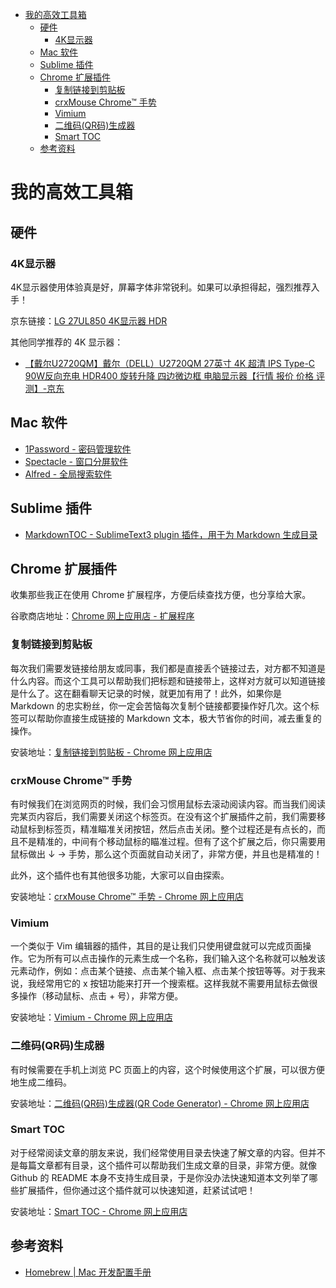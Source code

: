 <!-- MarkdownTOC autolink="true"  autoanchor="true" -->

- [我的高效工具箱](#%E6%88%91%E7%9A%84%E9%AB%98%E6%95%88%E5%B7%A5%E5%85%B7%E7%AE%B1)
	- [硬件](#%E7%A1%AC%E4%BB%B6)
		- [4K显示器](#4k%E6%98%BE%E7%A4%BA%E5%99%A8)
	- [Mac 软件](#mac-%E8%BD%AF%E4%BB%B6)
	- [Sublime 插件](#sublime-%E6%8F%92%E4%BB%B6)
	- [Chrome 扩展插件](#chrome-%E6%89%A9%E5%B1%95%E6%8F%92%E4%BB%B6)
		- [复制链接到剪贴板](#%E5%A4%8D%E5%88%B6%E9%93%BE%E6%8E%A5%E5%88%B0%E5%89%AA%E8%B4%B4%E6%9D%BF)
		- [crxMouse Chrome™ 手势](#crxmouse-chrome-%E6%89%8B%E5%8A%BF)
		- [Vimium](#vimium)
		- [二维码\(QR码\)生成器](#%E4%BA%8C%E7%BB%B4%E7%A0%81qr%E7%A0%81%E7%94%9F%E6%88%90%E5%99%A8)
		- [Smart TOC](#smart-toc)
	- [参考资料](#%E5%8F%82%E8%80%83%E8%B5%84%E6%96%99)

<!-- /MarkdownTOC -->


<a id="%E6%88%91%E7%9A%84%E9%AB%98%E6%95%88%E5%B7%A5%E5%85%B7%E7%AE%B1"></a>
# 我的高效工具箱

<a id="%E7%A1%AC%E4%BB%B6"></a>
## 硬件

<a id="4k%E6%98%BE%E7%A4%BA%E5%99%A8"></a>
### 4K显示器

4K显示器使用体验真是好，屏幕字体非常锐利。如果可以承担得起，强烈推荐入手！

京东链接：[LG 27UL850 4K显示器 HDR](https://item.jd.com/38584808949.html)

其他同学推荐的 4K 显示器：

* [【戴尔U2720QM】戴尔（DELL）U2720QM 27英寸 4K 超清 IPS Type-C 90W反向充电 HDR400 旋转升降 四边微边框 电脑显示器【行情 报价 价格 评测】-京东](https://item.jd.com/100011317048.html)

<a id="mac-%E8%BD%AF%E4%BB%B6"></a>
## Mac 软件

* [1Password - 密码管理软件](https://1password.com/zh-cn/)
* [Spectacle - 窗口分屏软件](https://www.spectacleapp.com/)
* [Alfred - 全局搜索软件](https://www.alfredapp.com/)

<a id="sublime-%E6%8F%92%E4%BB%B6"></a>
## Sublime 插件

* [MarkdownTOC - SublimeText3 plugin 插件，用于为 Markdown 生成目录](https://github.com/naokazuterada/MarkdownTOC#usage)

<a id="chrome-%E6%89%A9%E5%B1%95%E6%8F%92%E4%BB%B6"></a>
## Chrome 扩展插件

收集那些我正在使用 Chrome 扩展程序，方便后续查找方便，也分享给大家。

谷歌商店地址：[Chrome 网上应用店 - 扩展程序](https://chrome.google.com/webstore/category/extensions?hl=zh-CN)

<a id="%E5%A4%8D%E5%88%B6%E9%93%BE%E6%8E%A5%E5%88%B0%E5%89%AA%E8%B4%B4%E6%9D%BF"></a>
### 复制链接到剪贴板

每次我们需要发链接给朋友或同事，我们都是直接丢个链接过去，对方都不知道是什么内容。而这个工具可以帮助我们把标题和链接带上，这样对方就可以知道链接是什么了。这在翻看聊天记录的时候，就更加有用了！此外，如果你是 Markdown 的忠实粉丝，你一定会苦恼每次复制个链接都要操作好几次。这个标签可以帮助你直接生成链接的 Markdown 文本，极大节省你的时间，减去重复的操作。

安装地址：[复制链接到剪贴板 - Chrome 网上应用店](https://chrome.google.com/webstore/detail/copy-url-to-clipboard/miancenhdlkbmjmhlginhaaepbdnlllc?hl=zh-CN)

<a id="crxmouse-chrome-%E6%89%8B%E5%8A%BF"></a>
### crxMouse Chrome™ 手势

有时候我们在浏览网页的时候，我们会习惯用鼠标去滚动阅读内容。而当我们阅读完某页内容后，我们需要关闭这个标签页。在没有这个扩展插件之前，我们需要移动鼠标到标签页，精准瞄准关闭按钮，然后点击关闭。整个过程还是有点长的，而且不是精准的，中间有个移动鼠标的瞄准过程。但有了这个扩展之后，你只需要用鼠标做出 ↓ → 手势，那么这个页面就自动关闭了，非常方便，并且也是精准的！

此外，这个插件也有其他很多功能，大家可以自由探索。

安装地址：[crxMouse Chrome™ 手势 - Chrome 网上应用店](https://chrome.google.com/webstore/detail/crxmouse-chrome-gestures/jlgkpaicikihijadgifklkbpdajbkhjo?hl=zh-CN)

<a id="vimium"></a>
### Vimium

一个类似于 Vim 编辑器的插件，其目的是让我们只使用键盘就可以完成页面操作。它为所有可以点击操作的元素生成一个名称，我们输入这个名称就可以触发该元素动作，例如：点击某个链接、点击某个输入框、点击某个按钮等等。对于我来说，我经常用它的 x 按钮功能来打开一个搜索框。这样我就不需要用鼠标去做很多操作（移动鼠标、点击 + 号），非常方便。

安装地址：[Vimium - Chrome 网上应用店](https://chrome.google.com/webstore/detail/vimium/dbepggeogbaibhgnhhndojpepiihcmeb?hl=zh-CN)

<a id="%E4%BA%8C%E7%BB%B4%E7%A0%81qr%E7%A0%81%E7%94%9F%E6%88%90%E5%99%A8"></a>
### 二维码(QR码)生成器

有时候需要在手机上浏览 PC 页面上的内容，这个时候使用这个扩展，可以很方便地生成二维码。

安装地址：[二维码(QR码)生成器(QR Code Generator) - Chrome 网上应用店](https://chrome.google.com/webstore/detail/%E4%BA%8C%E7%BB%B4%E7%A0%81qr%E7%A0%81%E7%94%9F%E6%88%90%E5%99%A8qr-code-generato/pflgjjogbmmcmfhfcnlohagkablhbpmg?hl=zh-CN)

<a id="smart-toc"></a>
### Smart TOC

对于经常阅读文章的朋友来说，我们经常使用目录去快速了解文章的内容。但并不是每篇文章都有目录，这个插件可以帮助我们生成文章的目录，非常方便。就像 Github 的 README 本身不支持生成目录，于是你没办法快速知道本文列举了哪些扩展插件，但你通过这个插件就可以快速知道，赶紧试试吧！

安装地址：[Smart TOC - Chrome 网上应用店](https://chrome.google.com/webstore/detail/smart-toc/lifgeihcfpkmmlfjbailfpfhbahhibba?hl=zh-CN)

<a id="%E5%8F%82%E8%80%83%E8%B5%84%E6%96%99"></a>
## 参考资料

* [Homebrew | Mac 开发配置手册](https://aaaaaashu.gitbooks.io/mac-dev-setup/content/Homebrew/index.html)